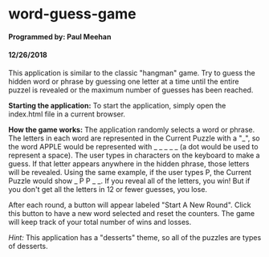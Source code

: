 # word-guess-game

#### Programmed by: Paul Meehan
#### 12/26/2018

This application is similar to the classic "hangman" game.  Try to guess the hidden word or phrase by guessing one letter at a time until the entire puzzel is revealed or the maximum number of guesses has been reached.

**Starting the application:** To start the application, simply open the index.html file in a current browser.

**How the game works:** The application randomly selects a word or phrase.  The letters in each word are represented in the Current Puzzle with a "_", so the word APPLE would be represented with _ _ _ _ _ (a dot would be used to represent a space).  The user types in characters on the keyboard to make a guess.  If that letter appears anywhere in the hidden phrase, those letters will be revealed.  Using the same example, if the user types P, the Current Puzzle would show _ P P _ _.  If you reveal all of the letters, you win!  But if you don't get all the letters in 12 or fewer guesses, you lose.

After each round, a button will appear labeled "Start A New Round".  Click this button to have a new word selected and reset the counters.  The game will keep track of your total number of wins and losses.

*Hint:* This application has a "desserts" theme, so all of the puzzles are types of desserts.


